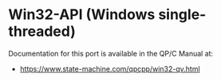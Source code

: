 # Win32-API (Windows single-threaded)

Documentation for this port is available in the QP/C Manual at:

- https://www.state-machine.com/qpcpp/win32-qv.html
